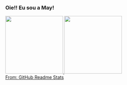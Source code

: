 ### Oie!! Eu sou a May!

<div width="100%">
  <a href="https://github.com/MayaraRMA/MayaraRMA"/>
  <img height="180em" src="https://github-readme-stats.vercel.app/api?username=MayaraRMA&show_icons=true&include_all_commits=true&theme=dracula"/>
  <img height="180em" src="https://github-readme-stats.vercel.app/api/top-langs/?username=MayaraRMA&langs-count=16&layout=compact&theme=dracula"/>
</div>
 <a href="https://github.com/anuraghazra/github-readme-stats">From: GitHub Readme Stats</a>
<!--
**MayaraRMA/MayaraRMA** is a ✨ _special_ ✨ repository because its `README.md` (this file) appears on your GitHub profile.

Here are some ideas to get you started:

- 🔭 I’m currently working on ...
- 🌱 I’m currently learning ...
- 👯 I’m looking to collaborate on ...
- 🤔 I’m looking for help with ...
- 💬 Ask me about ...
- 📫 How to reach me: ...
- 😄 Pronouns: ...
- ⚡ Fun fact: ...
-->
